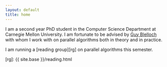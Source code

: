 ```yaml
---
layout: default
title: home
---
```


I am a second year PhD student in the Computer Science Department at Carnegie Mellon University. I am fortunate to be advised by [Guy Blelloch][guy] with whom I work with on parallel algorithms both in theory and in practice. 

I am running a [reading group][rg] on parallel algorithms this semester. 

[guy]: http://www.cs.cmu.edu/~guyb/
[rg]: {{ site.base }}/reading.html

